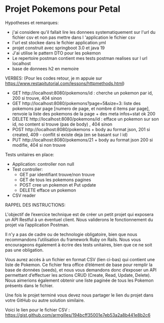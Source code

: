 # Projet Pokemons pour Petal

Hypotheses et remarques:
- j'ai considere qu'il fallait lire les donnees systematiquement sur l'url du fichier csv et non pas mettre dans l 'application le fichier csv
- l'url est stockee dans le fichier application.yml
- projet construit avec springboot 3.0 et java 19
- J'ai utilise le pattern DTO pour les pokemon
- Le repertoire postman contient mes tests postman realises sur l url localhost
- base de donnees h2 en memoire


VERBES: (Pour les codes retour, je m appuie sur https://www.restapitutorial.com/lessons/httpmethods.html)
- GET  http://localhost:8080/pokemons/id : cherche un pokemon par id, 200 si trouve, 404 sinon
- GET  http://localhost:8080/pokemons?page=5&size=3:  liste des pokemons par page [numero de page, et nombre d items par page], renvoie la liste des pokemons de la page + des meta infos+stat ok 200
- DELETE  http://localhost:8080/pokemons/id : efface un pokemon sur son id, no content si trouve (pas de body) , 404 sinon
- POST  http://localhost:8080/pokemons + body au format json, 201 si created,  409 - conflit si existe deja (en se basant sur l id)
- PUT http://localhost:8080/pokemons/21 + body au format json  200 si modifie, 404 si non trouve

Tests unitaires en place:
- Application: controller non null
- Test controller:
  - GET par identifiant trouve/non trouve
  - GET de tous les pokemons pagines
  - POST cree un pokemon et Put update
  - DELETE efface un pokemon
- CSV reader

RAPPEL DES INSTRUCTIONS:

L'objectif de l’exercice technique est de créer un petit projet qui exposera un API Restful à un éventuel client. Nous validerons le fonctionnement du projet via l’application Postman.

Il n'y a pas de cadre ou de technologie obligatoire, bien que nous recommandons l’utilisation du framework Ruby on Rails. Nous vous encourageons également à écrire des tests unitaires, bien que ce ne soit pas une obligation.

Vous aurez accès à un fichier en format CSV (lien ci-bas) qui contient une liste de Pokemon. Ce fichier fera office d’élément de base pour remplir la base de données (seeds), et nous vous demandons donc d’exposer un API permettant d’effectuer les actions CRUD (Create, Read, Update, Delete). Nous aimerions également obtenir une liste paginée de tous les Pokemon présents dans le fichier.

Une fois le projet terminé vous devez nous partager le lien du projet dans votre GitHub ou autre solution similaire.

Voici le lien pour le fichier CSV : https://gist.github.com/armgilles/194bcff35001e7eb53a2a8b441e8b2c6
